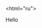 <!doctipe html>
<html="ru">
<head>
  <meta charset="utf-8">
  <title>Шилюк Алексей</title>
  <link rel="shortcut icon" href="/favicon.png" type="image/png">
</head>
<body>
Hello
</body>


</html>
